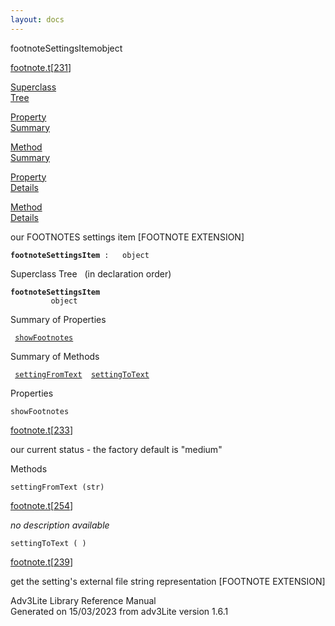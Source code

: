 ```yaml
---
layout: docs
---
```

<span class="title">footnoteSettingsItem</span><span class="type">object</span>

[footnote.t](../file/footnote.t.html)\[[231](../source/footnote.t.html#231)\]

[Superclass  
Tree](#_SuperClassTree_)

[Property  
Summary](#_PropSummary_)

[Method  
Summary](#_MethodSummary_)

[Property  
Details](#_Properties_)

[Method  
Details](#_Methods_)

<div class="fdesc">

our FOOTNOTES settings item \[FOOTNOTE EXTENSION\]

**`footnoteSettingsItem`**` :   object`

</div>

<span id="_SuperClassTree_"></span>

<div class="mjhd">

<span class="hdln">Superclass Tree</span>   (in declaration order)

</div>

**`footnoteSettingsItem`**  
`         object`  
<span id="_PropSummary_"></span>

<div class="mjhd">

<span class="hdln">Summary of Properties</span>  

</div>

` `[`showFootnotes`](#showFootnotes)`  `

<span id="_MethodSummary_"></span>

<div class="mjhd">

<span class="hdln">Summary of Methods</span>  

</div>

` `[`settingFromText`](#settingFromText)`  `[`settingToText`](#settingToText)`  `

<span id="_Properties_"></span>

<div class="mjhd">

<span class="hdln">Properties</span>  

</div>

<span id="showFootnotes"></span>

`showFootnotes`

[footnote.t](../file/footnote.t.html)\[[233](../source/footnote.t.html#233)\]

<div class="desc">

our current status - the factory default is "medium"

</div>

<span id="_Methods_"></span>

<div class="mjhd">

<span class="hdln">Methods</span>  

</div>

<span id="settingFromText"></span>

`settingFromText (str)`

[footnote.t](../file/footnote.t.html)\[[254](../source/footnote.t.html#254)\]

<div class="desc">

*no description available*

</div>

<span id="settingToText"></span>

`settingToText ( )`

[footnote.t](../file/footnote.t.html)\[[239](../source/footnote.t.html#239)\]

<div class="desc">

get the setting's external file string representation \[FOOTNOTE
EXTENSION\]

</div>

<div class="ftr">

Adv3Lite Library Reference Manual  
Generated on 15/03/2023 from adv3Lite version 1.6.1

</div>
